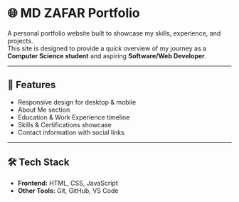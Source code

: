 # 🌐 MD ZAFAR Portfolio

A personal portfolio website built to showcase my skills, experience, and projects.  
This site is designed to provide a quick overview of my journey as a **Computer Science student** and aspiring **Software/Web Developer**.

---

## 🚀 Features
- Responsive design for desktop & mobile
- About Me section
- Education & Work Experience timeline
- Skills & Certifications showcase
- Contact information with social links

---

## 🛠️ Tech Stack
- **Frontend:** HTML, CSS, JavaScript  
- **Other Tools:** Git, GitHub, VS Code  
